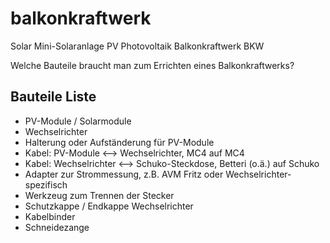 # balkonkraftwerk
Solar Mini-Solaranlage PV Photovoltaik Balkonkraftwerk BKW

Welche Bauteile braucht man zum Errichten eines Balkonkraftwerks?

## Bauteile Liste
- PV-Module / Solarmodule
- Wechselrichter
- Halterung oder Aufständerung für PV-Module
- Kabel: PV-Module <--> Wechselrichter, MC4 auf MC4
- Kabel: Wechselrichter <--> Schuko-Steckdose, Betteri (o.ä.) auf Schuko
- Adapter zur Strommessung, z.B. AVM Fritz oder Wechselrichter-spezifisch
- Werkzeug zum Trennen der Stecker
- Schutzkappe / Endkappe Wechselrichter
- Kabelbinder
- Schneidezange
